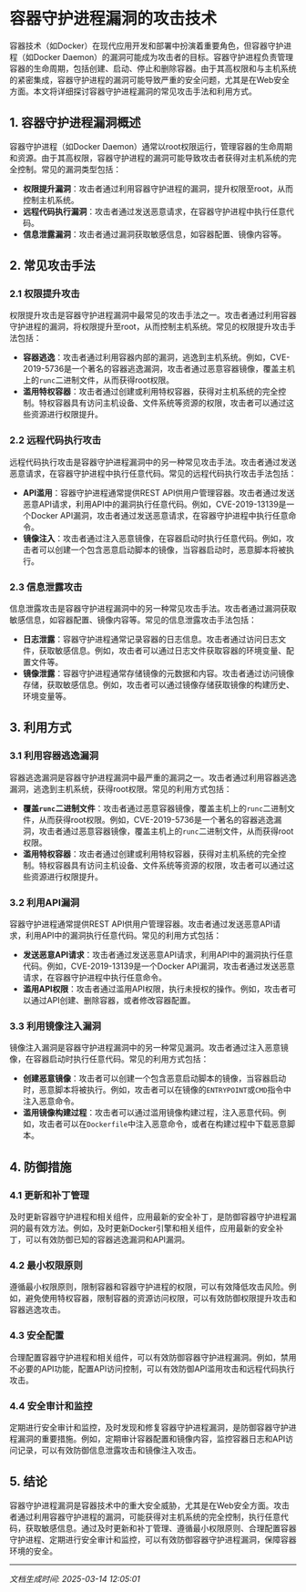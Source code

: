 # 容器守护进程漏洞的攻击技术

容器技术（如Docker）在现代应用开发和部署中扮演着重要角色，但容器守护进程（如Docker Daemon）的漏洞可能成为攻击者的目标。容器守护进程负责管理容器的生命周期，包括创建、启动、停止和删除容器。由于其高权限和与主机系统的紧密集成，容器守护进程的漏洞可能导致严重的安全问题，尤其是在Web安全方面。本文将详细探讨容器守护进程漏洞的常见攻击手法和利用方式。

## 1. 容器守护进程漏洞概述

容器守护进程（如Docker Daemon）通常以root权限运行，管理容器的生命周期和资源。由于其高权限，容器守护进程的漏洞可能导致攻击者获得对主机系统的完全控制。常见的漏洞类型包括：

- **权限提升漏洞**：攻击者通过利用容器守护进程的漏洞，提升权限至root，从而控制主机系统。
- **远程代码执行漏洞**：攻击者通过发送恶意请求，在容器守护进程中执行任意代码。
- **信息泄露漏洞**：攻击者通过漏洞获取敏感信息，如容器配置、镜像内容等。

## 2. 常见攻击手法

### 2.1 权限提升攻击

权限提升攻击是容器守护进程漏洞中最常见的攻击手法之一。攻击者通过利用容器守护进程的漏洞，将权限提升至root，从而控制主机系统。常见的权限提升攻击手法包括：

- **容器逃逸**：攻击者通过利用容器内部的漏洞，逃逸到主机系统。例如，CVE-2019-5736是一个著名的容器逃逸漏洞，攻击者通过恶意容器镜像，覆盖主机上的`runc`二进制文件，从而获得root权限。
- **滥用特权容器**：攻击者通过创建或利用特权容器，获得对主机系统的完全控制。特权容器具有访问主机设备、文件系统等资源的权限，攻击者可以通过这些资源进行权限提升。

### 2.2 远程代码执行攻击

远程代码执行攻击是容器守护进程漏洞中的另一种常见攻击手法。攻击者通过发送恶意请求，在容器守护进程中执行任意代码。常见的远程代码执行攻击手法包括：

- **API滥用**：容器守护进程通常提供REST API供用户管理容器。攻击者通过发送恶意API请求，利用API中的漏洞执行任意代码。例如，CVE-2019-13139是一个Docker API漏洞，攻击者通过发送恶意请求，在容器守护进程中执行任意命令。
- **镜像注入**：攻击者通过注入恶意镜像，在容器启动时执行任意代码。例如，攻击者可以创建一个包含恶意启动脚本的镜像，当容器启动时，恶意脚本将被执行。

### 2.3 信息泄露攻击

信息泄露攻击是容器守护进程漏洞中的另一种常见攻击手法。攻击者通过漏洞获取敏感信息，如容器配置、镜像内容等。常见的信息泄露攻击手法包括：

- **日志泄露**：容器守护进程通常记录容器的日志信息。攻击者通过访问日志文件，获取敏感信息。例如，攻击者可以通过日志文件获取容器的环境变量、配置文件等。
- **镜像泄露**：容器守护进程通常存储镜像的元数据和内容。攻击者通过访问镜像存储，获取敏感信息。例如，攻击者可以通过镜像存储获取镜像的构建历史、环境变量等。

## 3. 利用方式

### 3.1 利用容器逃逸漏洞

容器逃逸漏洞是容器守护进程漏洞中最严重的漏洞之一。攻击者通过利用容器逃逸漏洞，逃逸到主机系统，获得root权限。常见的利用方式包括：

- **覆盖`runc`二进制文件**：攻击者通过恶意容器镜像，覆盖主机上的`runc`二进制文件，从而获得root权限。例如，CVE-2019-5736是一个著名的容器逃逸漏洞，攻击者通过恶意容器镜像，覆盖主机上的`runc`二进制文件，从而获得root权限。
- **滥用特权容器**：攻击者通过创建或利用特权容器，获得对主机系统的完全控制。特权容器具有访问主机设备、文件系统等资源的权限，攻击者可以通过这些资源进行权限提升。

### 3.2 利用API漏洞

容器守护进程通常提供REST API供用户管理容器。攻击者通过发送恶意API请求，利用API中的漏洞执行任意代码。常见的利用方式包括：

- **发送恶意API请求**：攻击者通过发送恶意API请求，利用API中的漏洞执行任意代码。例如，CVE-2019-13139是一个Docker API漏洞，攻击者通过发送恶意请求，在容器守护进程中执行任意命令。
- **滥用API权限**：攻击者通过滥用API权限，执行未授权的操作。例如，攻击者可以通过API创建、删除容器，或者修改容器配置。

### 3.3 利用镜像注入漏洞

镜像注入漏洞是容器守护进程漏洞中的另一种常见漏洞。攻击者通过注入恶意镜像，在容器启动时执行任意代码。常见的利用方式包括：

- **创建恶意镜像**：攻击者可以创建一个包含恶意启动脚本的镜像，当容器启动时，恶意脚本将被执行。例如，攻击者可以在镜像的`ENTRYPOINT`或`CMD`指令中注入恶意命令。
- **滥用镜像构建过程**：攻击者可以通过滥用镜像构建过程，注入恶意代码。例如，攻击者可以在`Dockerfile`中注入恶意命令，或者在构建过程中下载恶意脚本。

## 4. 防御措施

### 4.1 更新和补丁管理

及时更新容器守护进程和相关组件，应用最新的安全补丁，是防御容器守护进程漏洞的最有效方法。例如，及时更新Docker引擎和相关组件，应用最新的安全补丁，可以有效防御已知的容器逃逸漏洞和API漏洞。

### 4.2 最小权限原则

遵循最小权限原则，限制容器和容器守护进程的权限，可以有效降低攻击风险。例如，避免使用特权容器，限制容器的资源访问权限，可以有效防御权限提升攻击和容器逃逸攻击。

### 4.3 安全配置

合理配置容器守护进程和相关组件，可以有效防御容器守护进程漏洞。例如，禁用不必要的API功能，配置API访问控制，可以有效防御API滥用攻击和远程代码执行攻击。

### 4.4 安全审计和监控

定期进行安全审计和监控，及时发现和修复容器守护进程漏洞，是防御容器守护进程漏洞的重要措施。例如，定期审计容器配置和镜像内容，监控容器日志和API访问记录，可以有效防御信息泄露攻击和镜像注入攻击。

## 5. 结论

容器守护进程漏洞是容器技术中的重大安全威胁，尤其是在Web安全方面。攻击者通过利用容器守护进程的漏洞，可能获得对主机系统的完全控制，执行任意代码，获取敏感信息。通过及时更新和补丁管理、遵循最小权限原则、合理配置容器守护进程、定期进行安全审计和监控，可以有效防御容器守护进程漏洞，保障容器环境的安全。

---

*文档生成时间: 2025-03-14 12:05:01*



